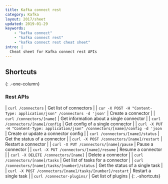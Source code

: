 ```yaml
---
title: Kafka connect rest
category: Kafka
layout: 2017/sheet
updated: 2019-01-29
keywords:
    - "kafka connect"
    - "kafka connect rest"
    - "kafka connect rest cheat sheet"
intro: |
  Cheat sheet for Kafka connect rest APIs
---
```


Shortcuts
---------
{: .-one-column}

### Rest APIs

| `curl /connectors` | Get list of connectors |
| `cur -X POST -H "Content-Type: application/json" /connectors -d 'json'` | Create a connector |
| `curl /connectors/[name]` | Get information about a single connector |
| `curl /connectors/[name]/config` | Get config of a single connector |
| `curl -X PUT -H "Content-Type: application/json" /connectors/[name]/config -d 'json` | Create or update a connector config |
| `curl /connectors/[name]/status` | Get the status of a connector |
| `curl -X POST /connectors/[name]/restart` | Restart a connector |
| `curl -X PUT /connectors/[name]/pause` | Pause a connector |
| `curl -X PUT /connectors/[name]/resume` | Resume a connector |
| `curl -X DELETE /connectors/[name]` | Delete a connector |
| `curl /connectors/[name]/tasks` | Get list of tasks for a connector |
| `curl /connectors/[name]/tasks/[number]/status` | Get the status of a single task |
| `curl -X POST /connectors/[name]/tasks/[number]/restart` | Restart a single task |
| `curl /connector-plugins/` | Get list of plugins |
{: .-shortcuts}
